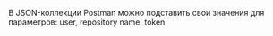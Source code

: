 <p><GitHub - Тестовое задание/p>
<p>В JSON-коллекции Postman можно подставить свои значения для параметров: user, repository name, token</p>
